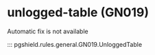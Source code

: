 # unlogged-table (GN019)

Automatic fix is not available

::: pgshield.rules.general.GN019.UnloggedTable

